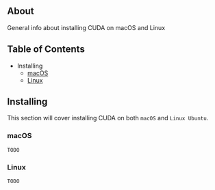 ## About
General info about installing CUDA on macOS and Linux

## Table of Contents
+ Installing
    - [macOS](http://github.com/RagingTiger/CUDAInstall#macos)
    - [Linux](http://github.com/RagingTiger/CUDAInstall#linux)

## Installing
This section will cover installing CUDA on both `macOS` and `Linux Ubuntu`.

### macOS
`TODO`

### Linux
`TODO`
